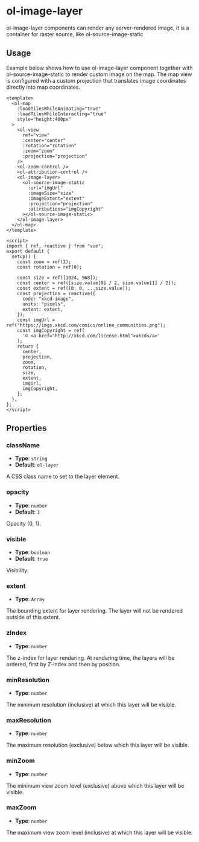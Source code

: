 # ol-image-layer

ol-image-layer components can render any server-rendered image, it is a container for raster source, like ol-source-image-static

<script setup>
import ImageLayerDemo from "@demos/ImageLayerDemo.vue"
</script>

<ClientOnly>
<ImageLayerDemo />
</ClientOnly>

## Usage

Example below shows how to use ol-image-layer component together with ol-source-image-static to render custom image on the map. The map view is configured with a custom projection that translates image coordinates directly into map coordinates.

```vue
<template>
  <ol-map
    :loadTilesWhileAnimating="true"
    :loadTilesWhileInteracting="true"
    style="height:400px"
  >
    <ol-view
      ref="view"
      :center="center"
      :rotation="rotation"
      :zoom="zoom"
      :projection="projection"
    />
    <ol-zoom-control />
    <ol-attribution-control />
    <ol-image-layer>
      <ol-source-image-static
        :url="imgUrl"
        :imageSize="size"
        :imageExtent="extent"
        :projection="projection"
        :attributions="imgCopyright"
      ></ol-source-image-static>
    </ol-image-layer>
  </ol-map>
</template>

<script>
import { ref, reactive } from "vue";
export default {
  setup() {
    const zoom = ref(2);
    const rotation = ref(0);

    const size = ref([1024, 968]);
    const center = ref([size.value[0] / 2, size.value[1] / 2]);
    const extent = ref([0, 0, ...size.value]);
    const projection = reactive({
      code: "xkcd-image",
      units: "pixels",
      extent: extent,
    });
    const imgUrl = ref("https://imgs.xkcd.com/comics/online_communities.png");
    const imgCopyright = ref(
      '© <a href="http://xkcd.com/license.html">xkcd</a>'
    );
    return {
      center,
      projection,
      zoom,
      rotation,
      size,
      extent,
      imgUrl,
      imgCopyright,
    };
  },
};
</script>
```

## Properties

### className

- **Type**: `string`
- **Default**: `ol-layer`

A CSS class name to set to the layer element.

### opacity

- **Type**: `number `
- **Default**: `1`

Opacity (0, 1).

### visible

- **Type**: `boolean  `
- **Default**: `true`

Visibility.

### extent

- **Type**: `Array`

The bounding extent for layer rendering. The layer will not be rendered outside of this extent.

### zIndex

- **Type**: `number`

The z-index for layer rendering. At rendering time, the layers will be ordered, first by Z-index and then by position.

### minResolution

- **Type**: `number`

The minimum resolution (inclusive) at which this layer will be visible.

### maxResolution

- **Type**: `number`

The maximum resolution (exclusive) below which this layer will be visible.

### minZoom

- **Type**: `number`

The minimum view zoom level (exclusive) above which this layer will be visible.

### maxZoom

- **Type**: `number`

The maximum view zoom level (inclusive) at which this layer will be visible.
